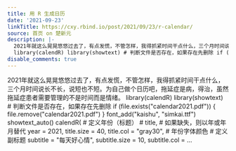 ```yaml
---
title: 用 R 生成日历
date: '2021-09-23'
linkTitle: https://cxy.rbind.io/post/2021/09/23/r-calendar/
source: 首页 on 楚新元
description: |-
  2021年就这么晃晃悠悠过去了，有点发慌，不管怎样，我得抓紧时间干点什么，三个月时间说长不长，说短也不短。为自己做个日历吧，拖延症是病，得治，虽然拖延症患者需要管理的不是时间而是情绪。
  library(calendR) library(showtext) # 判断文件是否存在，如果存在先删除 if (file.exists(&#34;calendar2021.pdf&#34;)) { file.remove(&#34;calendar2021.pdf&#34;) } font_add(&#34;kaishu&#34;, &#34;simkai.ttf&#34;) showtext_auto() calendR( # 定义年份（标题） # title, # 如果缺失，则以年或年月替代 year = 2021, title.size = 40, title.col = &#34;gray30&#34;, # 年份字体颜色 # 定义副标题 subtitle = &#34;每天好心情&#34;, subtitle.size = 10, subtitle.col = ...
disable_comments: true
---
```

2021年就这么晃晃悠悠过去了，有点发慌，不管怎样，我得抓紧时间干点什么，三个月时间说长不长，说短也不短。为自己做个日历吧，拖延症是病，得治，虽然拖延症患者需要管理的不是时间而是情绪。
library(calendR) library(showtext) # 判断文件是否存在，如果存在先删除 if (file.exists(&#34;calendar2021.pdf&#34;)) { file.remove(&#34;calendar2021.pdf&#34;) } font_add(&#34;kaishu&#34;, &#34;simkai.ttf&#34;) showtext_auto() calendR( # 定义年份（标题） # title, # 如果缺失，则以年或年月替代 year = 2021, title.size = 40, title.col = &#34;gray30&#34;, # 年份字体颜色 # 定义副标题 subtitle = &#34;每天好心情&#34;, subtitle.size = 10, subtitle.col = ...